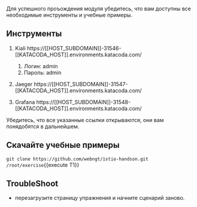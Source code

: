 Для успешного проъождения модуля убедитесь, что вам доступны все необходимые инструменты и учебные примеры. 

## Инструменты

1. Kiali https://[[HOST_SUBDOMAIN]]-31546-[[KATACODA_HOST]].environments.katacoda.com/

    1. Логин: admin
    1. Пароль: admin

1. Jaeger https://[[HOST_SUBDOMAIN]]-31547-[[KATACODA_HOST]].environments.katacoda.com/
1. Grafana https://[[HOST_SUBDOMAIN]]-31548-[[KATACODA_HOST]].environments.katacoda.com/

Убедитесь, что все указанные ссылки открываются, они вам понядобятся в дальнейшем.

## Скачайте учебные примеры

`git clone https://github.com/webngt/istio-handson.git /root/exercise`{{execute T1}}

## TroubleShoot

* перезагрузите страницу упражнения и начните сценарий заново.
